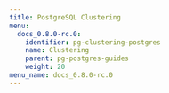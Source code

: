 ```yaml
---
title: PostgreSQL Clustering
menu:
  docs_0.8.0-rc.0:
    identifier: pg-clustering-postgres
    name: Clustering
    parent: pg-postgres-guides
    weight: 20
menu_name: docs_0.8.0-rc.0
---
```

